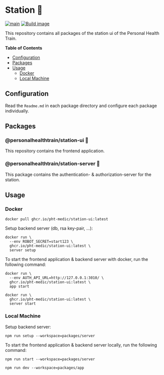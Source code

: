 # Station 🏥

[![main](https://github.com/PHT-Medic/station-ui/actions/workflows/main.yml/badge.svg)](https://github.com/PHT-Medic/station-ui/actions/workflows/main.yml)
[![Build image](https://github.com/PHT-Medic/station-ui/actions/workflows/build.yml/badge.svg)](https://github.com/PHT-Medic/station-ui/actions/workflows/build.yml)

This repository contains all packages of the station ui of the Personal Health Train.

**Table of Contents**

- [Configuration](#configuration)
- [Packages](#packages)
- [Usage](#usage)
  - [Docker](#docker)
  - [Local Machine](#local-machine)

## Configuration
Read the `Readme.md` in each package directory and configure each package individually.

## Packages

### @personalhealthtrain/station-ui 🍭

This repository contains the frontend application.

### @personalhealthtrain/station-server 🌠

This package contains the authentication- & authorization-server for the station.

## Usage

### Docker

```shell
docker pull ghcr.io/pht-medic/station-ui:latest
```

Setup backend server (db, rsa key-pair, ...):

```shell
docker run \
  --env ROBOT_SECRET=start123 \
  ghcr.io/pht-medic/station-ui:latest \
  server setup
```

To start the frontend application & backend server with docker, run the following command:

```shell
docker run \
  --env AUTH_API_URL=http://127.0.0.1:3010/ \
  ghcr.io/pht-medic/station-ui:latest \
  app start
```

```shell
docker run \
  ghcr.io/pht-medic/station-ui:latest \
  server start
```

### Local Machine

Setup backend server:

```shell
npm run setup --workspace=packages/server
```

To start the frontend application & backend server locally, run the following command:
```shell
npm run start --workspace=packages/server
```

```shell
npm run dev --workspace=packages/app
```
